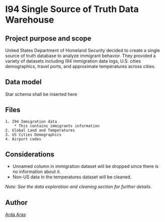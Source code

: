 # I94 Single Source of Truth Data Warehouse

## Project purpose and scope

United States Department of Homeland Security decided to create a single source of truth database to analyze immigrant behavior. They provided a variety of datasets including I94 immigration data logs, U.S. cities demographics, travel ports, and approximate temperatures across cities.

## Data model

Star schema shall be inserted here

## Files
    1. I94 Immigration data
        * This contains immigrants information
    2. Global Land and Temperatures
    3. US Cities Demographics
    4. Airport codes

## Considerations
* Unnamed column in immigration dataset will be dropped since there is no information about it.
* Non-US data in the temperatures dataset will be cleaned.

*Note: See the data exploration and cleaning section for further details.*

## Author

[Arda Aras](https://www.linkedin.com/in/arda-aras/)

